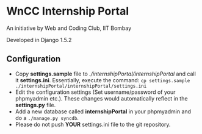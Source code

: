 WnCC Internship Portal
===
An initiative by Web and Coding Club, IIT Bombay

Developed in Django 1.5.2

## Configuration

 - Copy **settings.sample** file to *./internshipPortal/internshipPortal* and call it **settings.ini**. Essentially, execute the command: `cp settings.sample ./internshipPortal/internshipPortal/settings.ini`
 - Edit the configuration settings (Set username/password of your phpmyadmin etc.). These changes would automatically reflect in the **settings.py** file.
 - Add a new database called **internshipPortal** in your phpmyadmin and do a `./manage.py syncdb`.
 - Please do not push **YOUR** settings.ini file to the git repository.
